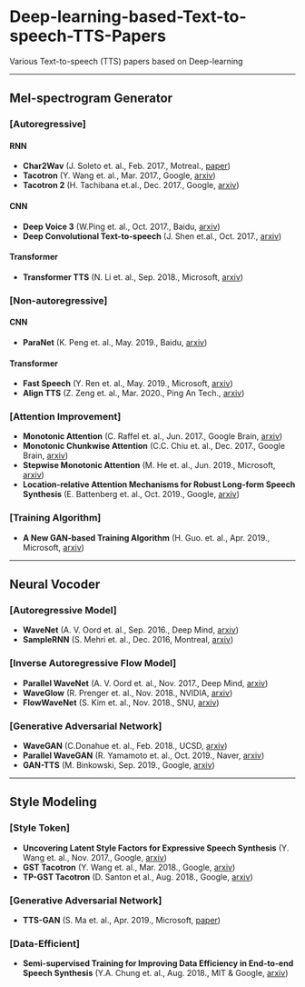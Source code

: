 # Deep-learning-based-Text-to-speech-TTS-Papers
Various Text-to-speech (TTS) papers based on Deep-learning


----
## Mel-spectrogram Generator

### [Autoregressive]

#### **RNN**

* **Char2Wav** (J. Soleto et. al., Feb. 2017., Motreal., [paper](https://mila.quebec/wp-content/uploads/2017/02/end-end-speech.pdf))
* **Tacotron** (Y. Wang et. al., Mar. 2017., Google, [arxiv](https://arxiv.org/pdf/1703.10135.pdf))
* **Tacotron 2** (H. Tachibana et.al., Dec. 2017., Google, [arxiv](https://arxiv.org/pdf/1710.08969.pdf))



#### **CNN**
* **Deep Voice 3** (W.Ping et. al., Oct. 2017., Baidu, [arxiv](https://arxiv.org/pdf/1710.07654.pdf))
* **Deep Convolutional Text-to-speech** (J. Shen et.al., Oct. 2017., [arxiv](https://arxiv.org/pdf/1710.08969.pdf))



#### **Transformer**
* **Transformer TTS** (N. Li et. al., Sep. 2018., Microsoft, [arxiv](https://arxiv.org/pdf/1809.08895.pdf))


### [Non-autoregressive]
#### **CNN**
* **ParaNet** (K. Peng et. al., May. 2019., Baidu, [arxiv](https://arxiv.org/pdf/1905.08459.pdf))

#### **Transformer**
* **Fast Speech** (Y. Ren et. al., May. 2019., Microsoft, [arxiv](https://arxiv.org/pdf/1905.09263.pdf))
* **Align TTS** (Z. Zeng et. al., Mar. 2020., Ping An Tech., [arxiv](https://arxiv.org/pdf/2003.01950.pdf))

### [Attention Improvement]
* **Monotonic Attention** (C. Raffel et. al., Jun. 2017., Google Brain, [arxiv](https://arxiv.org/pdf/1704.00784.pdf))
* **Monotonic Chunkwise Attention** (C.C. Chiu et. al., Dec. 2017., Google Brain, [arxiv](https://arxiv.org/pdf/1712.05382.pdf))
* **Stepwise Monotonic Attention** (M. He et. al., Jun. 2019., Microsoft, [arxiv](https://arxiv.org/pdf/1906.00672.pdf)) 
* **Location-relative Attention Mechanisms for Robust Long-form Speech Synthesis** (E. Battenberg et. al., Oct. 2019., Google, [arxiv](https://arxiv.org/pdf/1910.10288.pdf)) 


### [Training Algorithm]
* **A New GAN-based Training Algorithm** (H. Guo. et. al., Apr. 2019., Microsoft, [arxiv](https://arxiv.org/pdf/1904.04775.pdf))



----
## Neural Vocoder
### [Autoregressive Model]

* **WaveNet** (A. V. Oord et. al., Sep. 2016., Deep Mind, [arxiv](https://arxiv.org/pdf/1609.03499.pdf))
* **SampleRNN** (S. Mehri et. al., Dec. 2016, Montreal, [arxiv](https://arxiv.org/pdf/1612.07837.pdf))

### [Inverse Autoregressive Flow Model]
* **Parallel WaveNet** (A. V. Oord et. al., Nov. 2017., Deep Mind, [arxiv](https://arxiv.org/pdf/1711.10433.pdf))
* **WaveGlow** (R. Prenger et. al., Nov. 2018., NVIDIA, [arxiv](https://arxiv.org/pdf/1811.00002.pdf))
* **FlowWaveNet** (S. Kim et. al., Nov. 2018., SNU, [arxiv](https://arxiv.org/pdf/1811.02155.pdf))


### [Generative Adversarial Network]
* **WaveGAN** (C.Donahue et. al., Feb. 2018., UCSD, [arxiv](https://arxiv.org/pdf/1802.04208.pdf))
* **Parallel WaveGAN** (R. Yamamoto et. al., Oct. 2019., Naver, [arxiv](https://arxiv.org/pdf/1910.11480.pdf))
* **GAN-TTS** (M. Binkowski, Sep. 2019., Google, [arxiv](https://openreview.net/pdf?id=r1gfQgSFDr))
---

## Style Modeling
### [Style Token]
* **Uncovering Latent Style Factors for Expressive Speech Synthesis** (Y. Wang et. al., Nov. 2017., Google, [arxiv](https://arxiv.org/pdf/1711.00520.pdf))
* **GST Tacotron** (Y. Wang et. al., Mar. 2018., Google, [arxiv](https://arxiv.org/pdf/1803.09017.pdf))
* **TP-GST Tacotron** (D. Santon et al., Aug. 2018., Google, [arxiv](https://arxiv.org/pdf/1808.01410.pdf))


### [Generative Adversarial Network]
* **TTS-GAN** (S. Ma et. al., Apr. 2019., Microsoft, [paper](https://openreview.net/pdf?id=ByzcS3AcYX))

### [Data-Efficient]
* **Semi-supervised Training for Improving Data Efficiency in End-to-end Speech Synthesis** (Y.A. Chung et. al., Aug. 2018., MIT & Google, [arxiv](https://arxiv.org/pdf/1808.10128.pdf))
